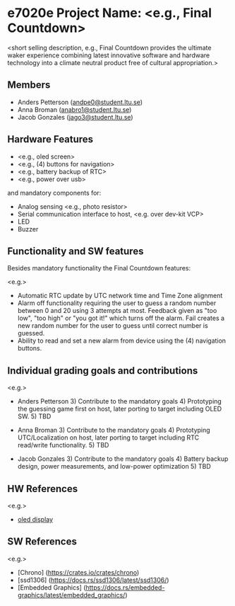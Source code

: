 # e7020e Project Name: <e.g., Final Countdown>

<short selling description, e.g., Final Countdown provides the ultimate waker experience combining latest innovative software and hardware technology into a climate neutral product free of cultural appropriation.>

## Members

- Anders Petterson (andpe0@student.ltu.se)
- Anna Broman (anabro1@student.ltu.se)
- Jacob Gonzales (jago3@student.ltu.se)

## Hardware Features

- <e.g., oled screen>
- <e.g., (4) buttons for navigation>
- <e.g., battery backup of RTC>
- <e.g., power over usb>

and mandatory components for:

- Analog sensing <e.g., photo resistor>
- Serial communication interface to host, <e.g. over dev-kit VCP>
- LED
- Buzzer

## Functionality and SW features

Besides mandatory functionality the Final Countdown features:

<e.g.>

- Automatic RTC update by UTC network time and Time Zone alignment
- Alarm off functionality requiring the user to guess a random number between 0 and 20 using 3 attempts at most. Feedback given as "too low", "too high" or "you got it!" which turns off the alarm. Fail creates a new random number for the user to guess until correct number is guessed.
- Ability to read and set a new alarm from device using the (4) navigation buttons.

## Individual grading goals and contributions

<e.g.>

- Anders Petterson 3) Contribute to the mandatory goals 4) Prototyping the guessing game first on host, later porting to target including OLED SW. 5) TBD

- Anna Broman 3) Contribute to the mandatory goals 4) Prototyping UTC/Localization on host, later porting to target including RTC read/write functionality. 5) TBD

- Jacob Gonzales 3) Contribute to the mandatory goals 4) Battery backup design, power measurements, and low-power optimization 5) TBD

## HW References

<e.g.>

- [oled display](https://en.odroid.se/products/0-96-tum-oled-spi-i2c-granssnitt-vinklad-horisontell-pinheader?pr_prod_strat=e5_desc&pr_rec_id=b23563853&pr_rec_pid=6585308020814&pr_ref_pid=6585303924814&pr_seq=uniform/)

## SW References

<e.g.>

- [Chrono] (https://crates.io/crates/chrono)
- [ssd1306] (https://docs.rs/ssd1306/latest/ssd1306/)
- [Embedded Graphics] (https://docs.rs/embedded-graphics/latest/embedded_graphics/)

